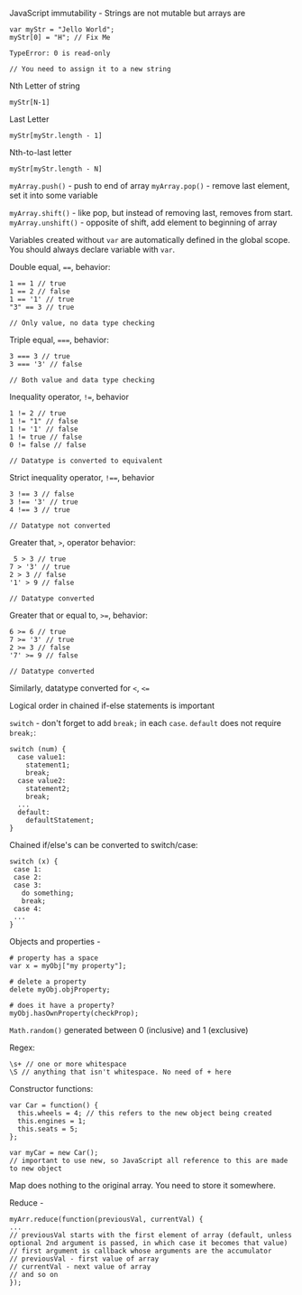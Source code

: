 JavaScript immutability -
Strings are not mutable but arrays are

```{JavaScript}
var myStr = "Jello World";
myStr[0] = "H"; // Fix Me

TypeError: 0 is read-only

// You need to assign it to a new string
```

Nth Letter of string

```{JavaScript}
myStr[N-1]
```

Last Letter
```{JavaScript}
myStr[myStr.length - 1]
```

Nth-to-last letter
```{JavaScript}
myStr[myStr.length - N]
```

`myArray.push()` - push to end of array
`myArray.pop()` - remove last element, set it into some variable

`myArray.shift()` - like pop, but instead of removing last, removes from start.
`myArray.unshift()` - opposite of shift, add element to beginning of array

Variables created without `var` are automatically defined in the global scope. You should always declare variable with `var`.

Double equal, `==`, behavior:

```{JavaScript}
1 == 1 // true
1 == 2 // false
1 == '1' // true
"3" == 3 // true

// Only value, no data type checking
```

Triple equal, `===`, behavior:

```{JavaScript}
3 === 3 // true
3 === '3' // false

// Both value and data type checking
```

Inequality operator, `!=`, behavior

```{JavaScript}
1 != 2 // true
1 != "1" // false
1 != '1' // false
1 != true // false
0 != false // false

// Datatype is converted to equivalent
```

Strict inequality operator, `!==`, behavior

```{JavaScript}
3 !== 3 // false
3 !== '3' // true
4 !== 3 // true

// Datatype not converted
```

Greater that, `>`, operator behavior:

```{JavaScript}
 5 > 3 // true
7 > '3' // true
2 > 3 // false
'1' > 9 // false

// Datatype converted
```

Greater that or equal to, `>=`, behavior:

```{JavaScript}
6 >= 6 // true
7 >= '3' // true
2 >= 3 // false
'7' >= 9 // false

// Datatype converted
```

Similarly, datatype converted for `<`, `<=`

Logical order in chained if-else statements is important

`switch` - don't forget to add `break;` in each `case`. `default` does not require `break;`:

```{JavaScript}
switch (num) {
  case value1:
    statement1;
    break;
  case value2:
    statement2;
    break;
  ...
  default:
    defaultStatement;
}
```

Chained if/else's can be converted to switch/case:

```{JavaScript}
switch (x) {
 case 1:
 case 2:
 case 3:
   do something;
   break;
 case 4:
 ...
}
```

Objects and properties -

```{JavaScript}
# property has a space
var x = myObj["my property"];

# delete a property
delete myObj.objProperty;

# does it have a property?
myObj.hasOwnProperty(checkProp);
```

`Math.random()` generated between 0 (inclusive) and 1 (exclusive)

Regex:
```{JavaScript}
\s+ // one or more whitespace
\S // anything that isn't whitespace. No need of + here
```

Constructor functions:
```{JavaScript}
var Car = function() {
  this.wheels = 4; // this refers to the new object being created
  this.engines = 1;
  this.seats = 5;
};

var myCar = new Car();
// important to use new, so JavaScript all reference to this are made to new object
```

Map does nothing to the original array. You need to store it somewhere.

Reduce -
```{JavaScript}
myArr.reduce(function(previousVal, currentVal) {
...
// previousVal starts with the first element of array (default, unless optional 2nd argument is passed, in which case it becomes that value)
// first argument is callback whose arguments are the accumulator
// previousVal - first value of array
// currentVal - next value of array
// and so on
});
```
